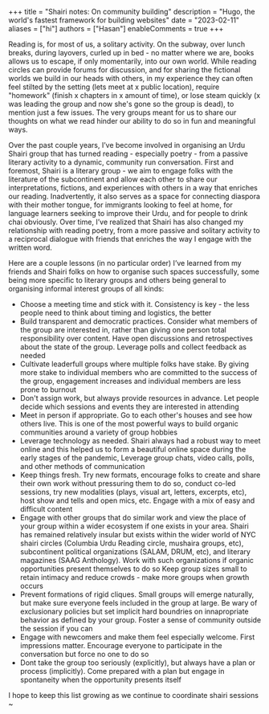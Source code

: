 +++
title = "Shairi notes: On community building"
description = "Hugo, the world's fastest framework for building websites"
date = "2023-02-11"
aliases = ["hi"]
authors = ["Hasan"]
enableComments = true
+++


Reading is, for most of us, a solitary activity. On the subway, over lunch breaks, during layovers, curled up in bed - no matter where we are, books allows us to escape, if only momentarily, into our own world. While reading circles can provide forums for discussion, and for sharing the fictional worlds we build in our heads with others, in my experience they can often feel stilted by the setting (lets meet at x public location), require "homework" (finish x chapters in x amount of time), or lose steam quickly (x was leading the group and now she's gone so the group is dead), to mention just a few issues. The very groups meant for us to share our thoughts on what we read hinder our ability to do so in fun and meaningful ways. 

Over the past couple years, I’ve become involved in organising an Urdu Shairi group that has turned reading - especially poetry - from a passive literary activity to a dynamic, community run conversation. First and foremost, Shairi is a literary group - we aim to engage folks with the literature of the subcontinent and allow each other to share our interpretations, fictions, and experiences with others in a way that enriches our reading. Inadvertently, it also serves as a space for connecting diaspora with their mother tongue, for immigrants looking to feel at home, for language learners seeking to improve their Urdu, and for people to drink chai obviously. Over time, I’ve realized that Shairi has also changed my relationship with reading poetry, from a more passive and solitary activity to a reciprocal dialogue with friends that enriches the way I engage with the written word. 

Here are a couple lessons (in no particular order) I’ve learned from my friends and Shairi folks on how to organise such spaces successfully, some being more specific to literary groups and others being general to organising informal interest groups of all kinds:

- Choose a meeting time and stick with it. Consistency is key - the less people need to think about timing and logistics, the better
- Build transparent and democratic practices. Consider what members of the group are interested in, rather than giving one person total responsibility over content. Have open discussions and retrospectives about the state of the group. Leverage polls and collect feedback as needed
- Cultivate leaderfull groups where multiple folks have stake. By giving more stake to individual members who are committed to the success of the group, engagement increases and individual members are less prone to burnout
- Don't assign work, but always provide resources in advance. Let people decide which sessions and events they are interested in attending
- Meet in person if appropriate. Go to each other's houses and see how others live. This is one of the most powerful ways to build organic communities around a variety of group hobbies
- Leverage technology as needed. Shairi always had a robust way to meet online and this helped us to form a beautiful online space during the early stages of the pandemic, Leverage group chats, video calls, polls, and other methods of communication
- Keep things fresh. Try new formats, encourage folks to create and share their own work without pressuring them to do so, conduct co-led sessions, try new modalities (plays, visual art, letters, excerpts, etc), host show and tells and open mics, etc. Engage with a mix of easy and difficult content
- Engage with other groups that do similar work and view the place of your group within a wider ecosystem if one exists in your area. Shairi has remained relatively insular but exists within the wider world of NYC shairi circles (Columbia Urdu Reading circle, mushaira groups, etc), subcontinent political organizations (SALAM, DRUM, etc), and literary magazines (SAAG Anthology). Work with such organizations if organic opportunities present themselves to do so
Keep group sizes small to retain intimacy and reduce crowds - make more groups when growth occurs
- Prevent formations of rigid cliques. Small groups will emerge naturally, but make sure everyone feels included in the group at large. Be wary of exclusionary policies but set implicit hard boundries on innapropriate behavior as defined by your group. Foster a sense of community outside the session if you can
- Engage with newcomers and make them feel especially welcome. First impressions matter. Encourage everyone to participate in the conversation but force no one to do so
- Dont take the group too seriously (explicitly), but always have a plan or process (implicitly). Come prepared with a plan but engage in spontaneity when the opportunity presents itself 

I hope to keep this list growing as we continue to coordinate shairi sessions ~
